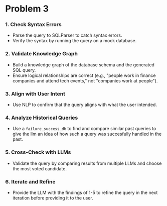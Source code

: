 # Problem 3

### 1. Check Syntax Errors
- Parse the query to SQLParser to catch syntax errors.
- Verify the syntax by running the query on a mock database.

### 2. Validate Knowledge Graph
- Build a knowledge graph of the database schema and the generated SQL query.
- Ensure logical relationships are correct (e.g., "people work in finance companies and attend tech events," not "companies work at people").

### 3. Align with User Intent
- Use NLP to confirm that the query aligns with what the user intended.

### 4. Analyze Historical Queries
- Use a `failure_success_db` to find and compare similar past queries to give the llm an idea of how such a query was succesfully handled in the past.

### 5. Cross-Check with LLMs
- Validate the query by comparing results from multiple LLMs and choose the most voted candidate.

### 6. Iterate and Refine
- Provide the LLM with the findings of 1-5 to refine the query in the next iteration before providing it to the user.
